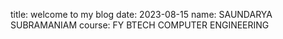 title: welcome to my blog
date: 2023-08-15
name: SAUNDARYA SUBRAMANIAM
course: FY BTECH COMPUTER ENGINEERING
